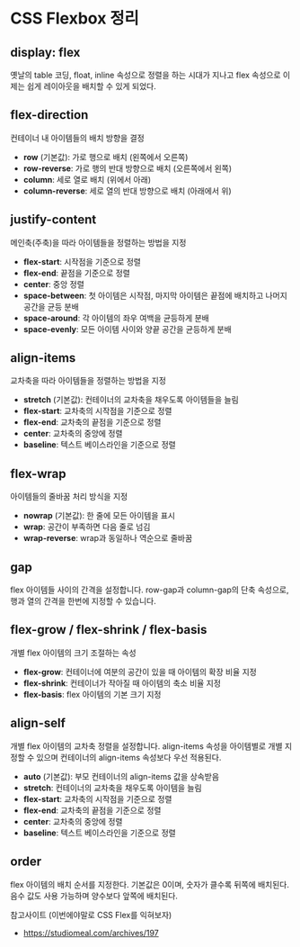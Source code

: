 # CSS Flexbox 정리

## display: flex
옛날의 table 코딩, float, inline 속성으로 정렬을 하는 시대가 지나고 flex 속성으로 이제는 쉽게 레이아웃을 배치할 수 있게 되었다.

## flex-direction
컨테이너 내 아이템들의 배치 방향을 결정
- **row** (기본값): 가로 행으로 배치 (왼쪽에서 오른쪽)
- **row-reverse**: 가로 행의 반대 방향으로 배치 (오른쪽에서 왼쪽)
- **column**: 세로 열로 배치 (위에서 아래)
- **column-reverse**: 세로 열의 반대 방향으로 배치 (아래에서 위)

## justify-content
메인축(주축)을 따라 아이템들을 정렬하는 방법을 지정
- **flex-start**: 시작점을 기준으로 정렬
- **flex-end**: 끝점을 기준으로 정렬
- **center**: 중앙 정렬
- **space-between**: 첫 아이템은 시작점, 마지막 아이템은 끝점에 배치하고 나머지 공간을 균등 분배
- **space-around**: 각 아이템의 좌우 여백을 균등하게 분배
- **space-evenly**: 모든 아이템 사이와 양끝 공간을 균등하게 분배

## align-items
교차축을 따라 아이템들을 정렬하는 방법을 지정
- **stretch** (기본값): 컨테이너의 교차축을 채우도록 아이템들을 늘림
- **flex-start**: 교차축의 시작점을 기준으로 정렬
- **flex-end**: 교차축의 끝점을 기준으로 정렬
- **center**: 교차축의 중앙에 정렬
- **baseline**: 텍스트 베이스라인을 기준으로 정렬

## flex-wrap
아이템들의 줄바꿈 처리 방식을 지정
- **nowrap** (기본값): 한 줄에 모든 아이템을 표시
- **wrap**: 공간이 부족하면 다음 줄로 넘김
- **wrap-reverse**: wrap과 동일하나 역순으로 줄바꿈

## gap
flex 아이템들 사이의 간격을 설정합니다. row-gap과 column-gap의 단축 속성으로, 행과 열의 간격을 한번에 지정할 수 있습니다.

## flex-grow / flex-shrink / flex-basis
개별 flex 아이템의 크기 조절하는 속성
- **flex-grow**: 컨테이너에 여분의 공간이 있을 때 아이템의 확장 비율 지정
- **flex-shrink**: 컨테이너가 작아질 때 아이템의 축소 비율 지정
- **flex-basis**: flex 아이템의 기본 크기 지정

## align-self
개별 flex 아이템의 교차축 정렬을 설정합니다. 
align-items 속성을 아이템별로 개별 지정할 수 있으며 컨테이너의 align-items 속성보다 우선 적용된다.
- **auto** (기본값): 부모 컨테이너의 align-items 값을 상속받음
- **stretch**: 컨테이너의 교차축을 채우도록 아이템을 늘림
- **flex-start**: 교차축의 시작점을 기준으로 정렬
- **flex-end**: 교차축의 끝점을 기준으로 정렬  
- **center**: 교차축의 중앙에 정렬
- **baseline**: 텍스트 베이스라인을 기준으로 정렬

## order
flex 아이템의 배치 순서를 지정한다.
기본값은 0이며, 숫자가 클수록 뒤쪽에 배치된다.
음수 값도 사용 가능하며 양수보다 앞쪽에 배치된다.


참고사이트 (이번에야말로 CSS Flex를 익혀보자)
- https://studiomeal.com/archives/197